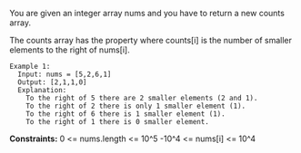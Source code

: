 You are given an integer array nums and you have to return a new counts array. 

The counts array has the property where counts[i] is the number of smaller elements to the right of nums[i].

```
Example 1:
  Input: nums = [5,2,6,1]
  Output: [2,1,1,0]
  Explanation:
    To the right of 5 there are 2 smaller elements (2 and 1).
    To the right of 2 there is only 1 smaller element (1).
    To the right of 6 there is 1 smaller element (1).
    To the right of 1 there is 0 smaller element.
```  

**Constraints:**
  0 <= nums.length <= 10^5
  -10^4 <= nums[i] <= 10^4
